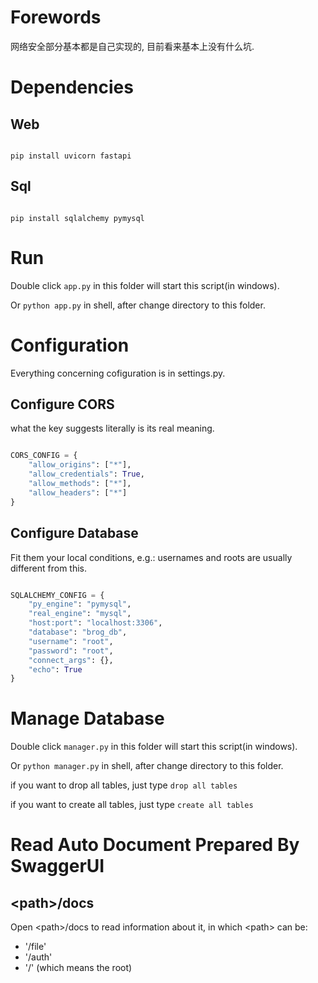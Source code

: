 # Forewords

网络安全部分基本都是自己实现的, 目前看来基本上没有什么坑. 


# Dependencies

## Web
```shell

pip install uvicorn fastapi 

```

## Sql
```shell

pip install sqlalchemy pymysql

```


# Run

Double click `app.py` in this folder will start this script(in windows). 

Or `python app.py` in shell, after change directory to this folder. 

# Configuration

Everything concerning cofiguration is in settings.py. 

## Configure CORS

what the key suggests literally is its real meaning.  

```python

CORS_CONFIG = {
    "allow_origins": ["*"],
    "allow_credentials": True,
    "allow_methods": ["*"],
    "allow_headers": ["*"]
}

```

## Configure Database

Fit them your local conditions, e.g.: usernames and roots are usually different from this. 

```python

SQLALCHEMY_CONFIG = {
    "py_engine": "pymysql",
    "real_engine": "mysql",
    "host:port": "localhost:3306",
    "database": "brog_db",
    "username": "root",
    "password": "root",
    "connect_args": {},
    "echo": True
}

```

# Manage Database

Double click `manager.py` in this folder will start this script(in windows). 

Or `python manager.py` in shell, after change directory to this folder. 

if you want to drop all tables, just type `drop all tables`

if you want to create all tables, just type `create all tables`


# Read Auto Document Prepared By SwaggerUI

## \<path\>/docs
  
Open \<path\>/docs to read information about it, in which \<path\> can be: 
  - '/file'
  - '/auth'
  - '/' (which means the root)
